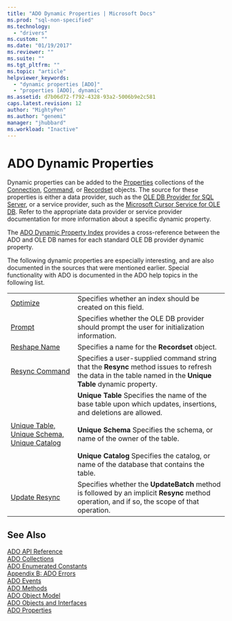 ```yaml
---
title: "ADO Dynamic Properties | Microsoft Docs"
ms.prod: "sql-non-specified"
ms.technology:
  - "drivers"
ms.custom: ""
ms.date: "01/19/2017"
ms.reviewer: ""
ms.suite: ""
ms.tgt_pltfrm: ""
ms.topic: "article"
helpviewer_keywords: 
  - "dynamic properties [ADO]"
  - "properties [ADO], dynamic"
ms.assetid: d7b06d72-f792-4328-93a2-5006b9e2c581
caps.latest.revision: 12
author: "MightyPen"
ms.author: "genemi"
manager: "jhubbard"
ms.workload: "Inactive"
---
```

# ADO Dynamic Properties
Dynamic properties can be added to the [Properties](../../../ado/reference/ado-api/properties-collection-ado.md) collections of the [Connection](../../../ado/reference/ado-api/connection-object-ado.md), [Command](../../../ado/reference/ado-api/command-object-ado.md), or [Recordset](../../../ado/reference/ado-api/recordset-object-ado.md) objects. The source for these properties is either a data provider, such as the [OLE DB Provider for SQL Server](../../../ado/guide/appendixes/microsoft-ole-db-provider-for-sql-server.md), or a service provider, such as the [Microsoft Cursor Service for OLE DB](../../../ado/guide/appendixes/microsoft-cursor-service-for-ole-db-ado-service-component.md). Refer to the appropriate data provider or service provider documentation for more information about a specific dynamic property.  
  
 The [ADO Dynamic Property Index](../../../ado/reference/ado-api/ado-dynamic-property-index.md) provides a cross-reference between the ADO and OLE DB names for each standard OLE DB provider dynamic property.  
  
 The following dynamic properties are especially interesting, and are also documented in the sources that were mentioned earlier. Special functionality with ADO is documented in the ADO help topics in the following list.  
  
|||  
|-|-|  
|[Optimize](../../../ado/reference/ado-api/optimize-property-dynamic-ado.md)|Specifies whether an index should be created on this field.|  
|[Prompt](../../../ado/reference/ado-api/prompt-property-dynamic-ado.md)|Specifies whether the OLE DB provider should prompt the user for initialization information.|  
|[Reshape Name](../../../ado/reference/ado-api/reshape-name-property-dynamic-ado.md)|Specifies a name for the **Recordset** object.|  
|[Resync Command](../../../ado/reference/ado-api/resync-command-property-dynamic-ado.md)|Specifies a user-supplied command string that the **Resync** method issues to refresh the data in the table named in the **Unique Table** dynamic property.|  
|[Unique Table, Unique Schema, Unique Catalog](../../../ado/reference/ado-api/unique-table-unique-schema-unique-catalog-properties-dynamic-ado.md)|**Unique Table** Specifies the name of the base table upon which updates, insertions, and deletions are allowed.<br /><br /> **Unique Schema** Specifies the schema, or name of the owner of the table.<br /><br /> **Unique Catalog** Specifies the catalog, or name of the database that contains the table.|  
|[Update Resync](../../../ado/reference/ado-api/update-resync-property-dynamic-ado.md)|Specifies whether the **UpdateBatch** method is followed by an implicit **Resync** method operation, and if so, the scope of that operation.|  
  
## See Also  
 [ADO API Reference](../../../ado/reference/ado-api/ado-api-reference.md)   
 [ADO Collections](../../../ado/reference/ado-api/ado-collections.md)   
 [ADO Enumerated Constants](../../../ado/reference/ado-api/ado-enumerated-constants.md)   
 [Appendix B: ADO Errors](../../../ado/guide/appendixes/appendix-b-ado-errors.md)   
 [ADO Events](../../../ado/reference/ado-api/ado-events.md)   
 [ADO Methods](../../../ado/reference/ado-api/ado-methods.md)   
 [ADO Object Model](../../../ado/reference/ado-api/ado-object-model.md)   
 [ADO Objects and Interfaces](../../../ado/reference/ado-api/ado-objects-and-interfaces.md)   
 [ADO Properties](../../../ado/reference/ado-api/ado-properties.md)
